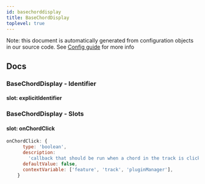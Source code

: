 ```yaml
---
id: basechorddisplay
title: BaseChordDisplay
toplevel: true
---
```


Note: this document is automatically generated from configuration objects in our
source code. See [Config guide](/docs/config_guide) for more info

## Docs

### BaseChordDisplay - Identifier

#### slot: explicitIdentifier

### BaseChordDisplay - Slots

#### slot: onChordClick

```js
onChordClick: {
      type: 'boolean',
      description:
        'callback that should be run when a chord in the track is clicked',
      defaultValue: false,
      contextVariable: ['feature', 'track', 'pluginManager'],
    }
```
